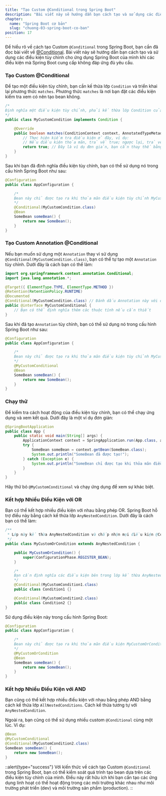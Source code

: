 ```yaml
---
title: "Tạo Custom @Conditional trong Spring Boot"
description: "Bài viết này sẽ hướng dẫn bạn cách tạo và sử dụng các điều kiện tùy chỉnh cho ứng dụng Spring Boot của mình khi các điều kiện mà Spring Boot cung cấp không đáp ứng đủ yêu cầu."
chapter:
  name: "Spring Boot cơ bản"
  slug: "chuong-03-spring-boot-co-ban"
position: 17
---
```


Để hiểu rõ về cách tạo Custom `@Conditional` trong Spring Boot, bạn cần đã đọc bài viết về [@Conditional](/bai-viet/spring-boot/tao-bean-co-dieu-kien-voi-conditional). Bài viết này sẽ hướng dẫn bạn cách tạo và sử dụng các điều kiện tùy chỉnh cho ứng dụng Spring Boot của mình khi các điều kiện mà Spring Boot cung cấp không đáp ứng đủ yêu cầu.

### Tạo Custom @Conditional

Để tạo một điều kiện tùy chỉnh, bạn cần kế thừa lớp `Condition` và triển khai lại phương thức `matches`. Phương thức `matches` là nơi bạn đặt các điều kiện kiểm tra xem có nên tạo bean không.

```java
/*
Định nghĩa một điều kiện tùy chỉnh, phải kế thừa lớp Condition của Spring Boot
*/
public class MyCustomCondition implements Condition {

    @Override
    public boolean matches(ConditionContext context, AnnotatedTypeMetadata metadata) {
        // Thực hiện kiểm tra điều kiện ở đây, ví dụ:
        // Nếu điều kiện thỏa mãn, trả về true; ngược lại, trả về false.
        return true; // Đây là ví dụ đơn giản, bạn cần thay thế bằng điều kiện thực tế của bạn.
    }
}
```

Sau khi bạn đã định nghĩa điều kiện tùy chỉnh, bạn có thể sử dụng nó trong cấu hình Spring Boot như sau:

```java
@Configuration
public class AppConfiguration {

    /*
    Bean này chỉ được tạo ra khi thỏa mãn điều kiện tùy chỉnh MyCustomCondition
    */
    @Conditional(MyCustomCondition.class)
    @Bean
    SomeBean someBean() {
        return new SomeBean();
    }
}
```

### Tạo Custom Annotation @Conditional

Nếu bạn muốn sử dụng một `Annotation` thay vì sử dụng `@Conditional(MyCustomCondition.class)`, bạn có thể tự tạo một `Annotation` tùy chỉnh. Dưới đây là cách bạn có thể làm:

```java
import org.springframework.context.annotation.Conditional;
import java.lang.annotation.*;

@Target({ ElementType.TYPE, ElementType.METHOD })
@Retention(RetentionPolicy.RUNTIME)
@Documented
@Conditional(MyCustomCondition.class) // Đánh dấu Annotation này với điều kiện tùy chỉnh MyCustomCondition
public @interface MyCustomConditional {
    // Bạn có thể định nghĩa thêm các thuộc tính nếu cần thiết
}
```

Sau khi đã tạo `Annotation` tùy chỉnh, bạn có thể sử dụng nó trong cấu hình Spring Boot như sau:

```java
@Configuration
public class AppConfiguration {

    /*
    Bean này chỉ được tạo ra khi thỏa mãn điều kiện tùy chỉnh MyCustomCondition
    */
    @MyCustomConditional
    @Bean
    SomeBean someBean() {
        return new SomeBean();
    }
}
```

### Chạy thử

Để kiểm tra cách hoạt động của điều kiện tùy chỉnh, bạn có thể chạy ứng dụng và xem kết quả. Dưới đây là một ví dụ đơn giản:

```java
@SpringBootApplication
public class App {
    public static void main(String[] args) {
        ApplicationContext context = SpringApplication.run(App.class, args);
        try {
            SomeBean someBean = context.getBean(SomeBean.class);
            System.out.println("SomeBean đã được tạo!");
        } catch (Exception e) {
            System.out.println("SomeBean chỉ được tạo khi thỏa mãn điều kiện tùy chỉnh.");
        }
    }
}
```

Hãy thử bỏ `@MyCustomConditional` và chạy ứng dụng để xem sự khác biệt.

### Kết hợp Nhiều Điều Kiện với OR

Bạn có thể kết hợp nhiều điều kiện với nhau bằng phép OR. Spring Boot hỗ trợ điều này bằng cách kế thừa lớp `AnyNestedCondition`. Dưới đây là cách bạn có thể làm:

```java
/**
 * Lớp này kế thừa AnyNestedCondition và chấp nhận mọi điều kiện @Conditional bên trong nó.
 */
public class MyCustomOrCondition extends AnyNestedCondition {

    public MyCustomOrCondition() {
        super(ConfigurationPhase.REGISTER_BEAN);
    }

    /*
    Bạn cần định nghĩa các điều kiện bên trong lớp kế thừa AnyNestedCondition
    */
    @Conditional(MyCustomCondition1.class)
    public class Condition1 {}

    @Conditional(MyCustomCondition2.class)
    public class Condition2 {}
}
```

Sử dụng điều kiện này trong cấu hình Spring Boot:

```java
@Configuration
public class AppConfiguration {

    /*
    Bean này chỉ được tạo ra khi thỏa mãn điều kiện MyCustomOrCondition (OR)
    */
    @MyCustomOrCondition
    @Bean
    SomeBean someBean() {
        return new SomeBean();
    }
}
```

### Kết hợp Nhiều Điều Kiện với AND

Bạn cũng có thể kết hợp nhiều điều kiện với nhau bằng phép AND bằng cách kế thừa lớp `AllNestedConditions`. Cách kế thừa tương tự với `AnyNestedCondition`.

Ngoài ra, bạn cũng có thể sử dụng nhiều custom `@Conditional` cùng một lúc. Ví dụ:

```java
@Bean
@MyCustomConditional
@Conditional(MyCustomCondition2.class)
SomeBean someBean() {
    return new SomeBean();
}
```

::alert{type="success"}
Với kiến thức về cách tạo Custom `@Conditional` trong Spring Boot, bạn có thể kiểm soát quá trình tạo bean dựa trên các điều kiện tùy chỉnh của mình. Điều này rất hữu ích khi bạn cần tạo các ứng dụng linh hoạt có thể hoạt động trong các môi trường khác nhau như môi trường phát triển (dev) và môi trường sản phẩm (production).
::
